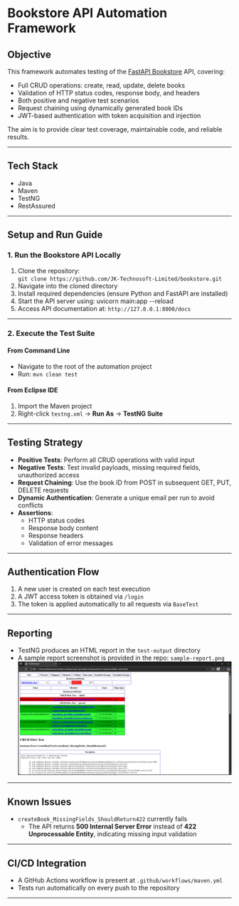 # Bookstore API Automation Framework

## Objective

This framework automates testing of the [FastAPI Bookstore](https://github.com/JK-Technosoft-Limited/bookstore) API, covering:

- Full CRUD operations: create, read, update, delete books  
- Validation of HTTP status codes, response body, and headers  
- Both positive and negative test scenarios  
- Request chaining using dynamically generated book IDs  
- JWT-based authentication with token acquisition and injection  

The aim is to provide clear test coverage, maintainable code, and reliable results.

---

## Tech Stack

- Java  
- Maven  
- TestNG  
- RestAssured  

---

## Setup and Run Guide

### 1. Run the Bookstore API Locally

1. Clone the repository:  
   `git clone https://github.com/JK-Technosoft-Limited/bookstore.git`  
2. Navigate into the cloned directory  
3. Install required dependencies (ensure Python and FastAPI are installed)  
4. Start the API server using: uvicorn main:app --reload  
5. Access API documentation at: `http://127.0.0.1:8000/docs`

---

### 2. Execute the Test Suite

#### From Command Line

- Navigate to the root of the automation project  
- Run: `mvn clean test`

#### From Eclipse IDE

1. Import the Maven project  
2. Right-click `testng.xml` → **Run As** → **TestNG Suite**

---

## Testing Strategy

- **Positive Tests**: Perform all CRUD operations with valid input  
- **Negative Tests**: Test invalid payloads, missing required fields, unauthorized access  
- **Request Chaining**: Use the book ID from POST in subsequent GET, PUT, DELETE requests  
- **Dynamic Authentication**: Generate a unique email per run to avoid conflicts  
- **Assertions**:
  - HTTP status codes  
  - Response body content  
  - Response headers  
  - Validation of error messages

---

## Authentication Flow

1. A new user is created on each test execution  
2. A JWT access token is obtained via `/login`  
3. The token is applied automatically to all requests via `BaseTest`

---

## Reporting

- TestNG produces an HTML report in the `test-output` directory  
- A sample report screenshot is provided in the repo: `sample-report.png`
![Sample Report](sample-report.png)

---

## Known Issues

- `createBook_MissingFields_ShouldReturn422` currently fails  
  - The API returns **500 Internal Server Error** instead of **422 Unprocessable Entity**, indicating missing input validation

---

## CI/CD Integration

- A GitHub Actions workflow is present at `.github/workflows/maven.yml`  
- Tests run automatically on every push to the repository

---

